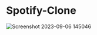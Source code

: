 # Spotify-Clone

![Screenshot 2023-09-06 145046](https://github.com/VaibhavMishra02001/Spotify-Clone/assets/109021179/c737434d-4ef8-44fd-bbc9-516ab3a8b505)
